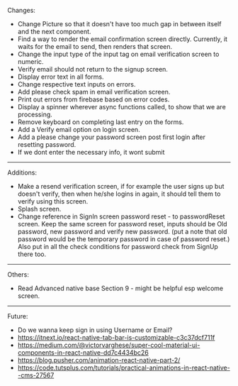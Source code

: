 Changes:
* Change Picture so that it doesn't have too much gap in between itself and the next component.
* Find a way to render the email confirmation screen directly. Currently, it waits for the email to send, then renders that screen.
* Change the input type of the input tag on email verification screen to numeric.
* Verify email should not return to the signup screen.
* Display error text in all forms.
* Change respective text inputs on errors.
* Add please check spam in email verification screen.
* Print out errors from firebase based on error codes.
* Display a spinner wherever async functions called, to show that we are processing.
* Remove keyboard on completing last entry on the forms.
* Add a Verify email option on login screen.
* Add a please change your password screen post first login after resetting password.
* If we dont enter the necessary info, it wont submit



---
Additions:
* Make a resend verification screen, if for example the user signs up but doesn't verify, then when he/she logins in again, it should tell them to verify using this screen.
* Splash screen.
* Change reference in SignIn screen password reset - to passwordReset screen. Keep the same screen for password reset, inputs should be Old password, new password and verify new password. (put a note that old password would be the temporary password in case of password reset.) Also put in all the check conditions for password check from SignUp there too.




---
Others:
* Read Advanced native base Section 9 - might be helpful esp welcome screen.



---
Future:
* Do we wanna keep sign in using Username or Email?
* https://itnext.io/react-native-tab-bar-is-customizable-c3c37dcf711f
* https://medium.com/@victorvarghese/super-cool-material-ui-components-in-react-native-dd7c4434bc26
* https://blog.pusher.com/animation-react-native-part-2/
* https://code.tutsplus.com/tutorials/practical-animations-in-react-native--cms-27567
